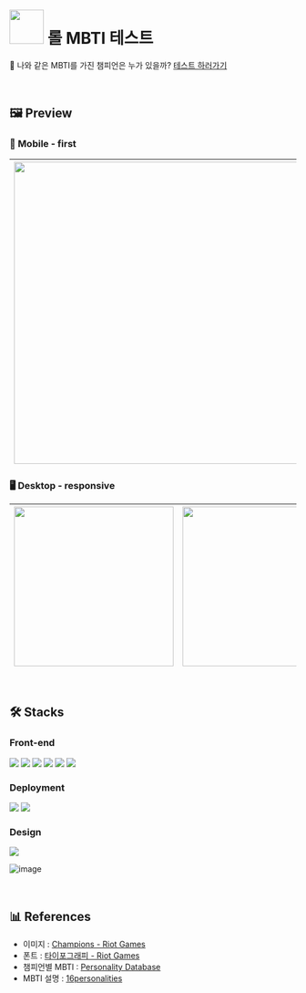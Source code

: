 # <img src="https://github.com/xoxojw/lol-mbti/assets/124491335/5b927b4f-68b1-482d-973f-5836f98a035d" width="60px" /> 롤 MBTI 테스트
💭 나와 같은 MBTI를 가진 챔피언은 누가 있을까? <a href="https://www.lolmbti.site/" target="_blank">테스트 하러가기</a>

<br>

## 🖼️ Preview
### 📱 Mobile - first

<img src="https://github.com/xoxojw/lol-mbti/assets/124491335/400aa6c9-ee40-4f95-a86d-26800f9466ce" height="530px" /> | <img src="https://github.com/xoxojw/lol-mbti/assets/124491335/aa84b61e-a694-4191-b01d-677ac6161b8b" height="530px" /> | <img src="https://github.com/xoxojw/lol-mbti/assets/124491335/b0390b79-802c-4d68-b874-806f7d41bb89" height="530px" />
---|---|---|

### 🖥️ Desktop - responsive
<img src="https://github.com/xoxojw/lol-mbti/assets/124491335/324d63cb-30b0-4095-a173-adb7e2921157" height="280px" /> | <img src="https://github.com/xoxojw/lol-mbti/assets/124491335/73b55941-3221-494d-9ba7-a92a317477c3" height="280px" />
---|---|


<br>

## 🛠️ Stacks
### Front-end

<img src="https://img.shields.io/badge/TypeScript-1e1e1e?style=for-the-badge&logo=TypeScript&logoColor=3178C6"> <img src="https://img.shields.io/badge/React-1e1e1e?style=for-the-badge&logo=React&logoColor=61DAFB"> <img src="https://img.shields.io/badge/tailwind&ndash;css-1e1e1e?style=for-the-badge&logo=tailwindcss&logoColor=06B6D4"> <img src="https://img.shields.io/badge/react&ndash;query-1e1e1e?style=for-the-badge&logo=reactquery&logoColor=FF4154"> <img src="https://img.shields.io/badge/json&ndash;server-1e1e1e?style=for-the-badge&logo=json&logoColor=white"> <img src="https://img.shields.io/badge/framer&ndash;motion-1e1e1e?style=for-the-badge&logo=framer&logoColor=0055FF">

### Deployment
<img src="https://img.shields.io/badge/glitch-1e1e1e?style=for-the-badge&logo=glitch&logoColor=3333FF"> <img src="https://img.shields.io/badge/vercel-1e1e1e?style=for-the-badge&logo=vercel&logoColor=white">

### Design
<img src="https://img.shields.io/badge/figma-1e1e1e?style=for-the-badge&logo=figma&logoColor=F24E1E">

![image](https://github.com/xoxojw/lol-mbti/assets/124491335/d99a6aba-bf10-48de-b20e-85e2ad91a6f9)

<br>

## 📊 References
- 이미지 : [Champions - Riot Games](https://www.leagueoflegends.com/en-pl/champions/)
- 폰트 : [타이포그래피 - Riot Games](https://brand.riotgames.com/ko-kr/league-of-legends/typography/)
- 챔피언별 MBTI : [Personality Database](https://www.personality-database.com/profile?pid=2&cid=11&sub_cat_id=434)
- MBTI 설명 : [16personalities](https://www.16personalities.com/ko)

<br>
<br>